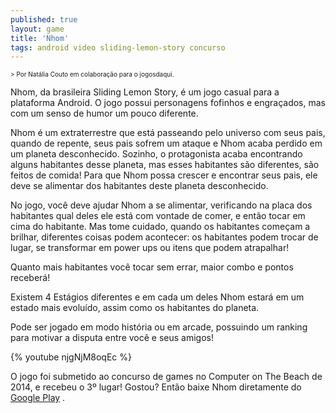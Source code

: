 ```yaml
---
published: true
layout: game
title: 'Nhom'
tags: android video sliding-lemon-story concurso
---
```

<span style="font-size: x-small;">> Por Nat&#225;lia Couto em colabora&#231;&#227;o para o jogosdaqui.</span>

 
Nhom, da brasileira Sliding Lemon Story, &#233; um jogo casual para a plataforma Android.
O jogo possui personagens fofinhos e engra&#231;ados, mas com um senso de humor um pouco diferente.
 
Nhom &#233; um extraterrestre que est&#225; passeando pelo universo com seus pais, quando de repente, seus pais sofrem um ataque e Nhom acaba perdido em um planeta desconhecido.
Sozinho, o protagonista acaba encontrando alguns habitantes desse planeta, mas esses habitantes s&#227;o diferentes, s&#227;o feitos de comida! 
Para que Nhom possa crescer e encontrar seus pais, ele deve se alimentar dos habitantes deste planeta desconhecido.
 

 
No jogo, voc&#234; deve ajudar Nhom a se alimentar, verificando na placa dos habitantes qual deles ele est&#225; com vontade de comer, e ent&#227;o tocar em cima do habitante. Mas tome cuidado, quando os habitantes come&#231;am a brilhar, diferentes coisas podem acontecer: os habitantes podem trocar de lugar, se transformar em power ups ou itens que podem atrapalhar!
 

 
Quanto mais habitantes voc&#234; tocar sem errar, maior combo e pontos receber&#225;!
 
Existem 4 Est&#225;gios diferentes e em cada um deles Nhom estar&#225; em um estado mais evolu&#237;do, assim como os habitantes do planeta.
 
Pode ser jogado em modo hist&#243;ria ou em arcade, possuindo um ranking para motivar a disputa entre voc&#234; e seus amigos!
 
{% youtube njgNjM8oqEc %}
 
O jogo foi submetido ao concurso de games no Computer on The Beach de 2014, e recebeu o 3&#186; lugar!
Gostou? Ent&#227;o baixe Nhom diretamente do <a href="https://play.google.com/store/apps/details?id=com.SlidingLemonStory.NhomFreeHD" target="_blank">Google Play</a>
.

